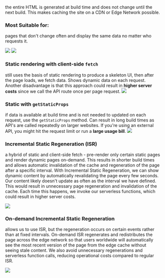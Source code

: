 the entire HTML is generated at build time and does not change until the next build.  This makes caching the site on a CDN or Edge Network possible.

### Most Suitable for: 
pages that don't change often and display the same data no matter who requests it.

<img src='https://res.cloudinary.com/ddxwdqwkr/image/upload/v1658990025/patterns.dev/img1.png' />
<img src='https://res.cloudinary.com/ddxwdqwkr/image/upload/v1658990025/patterns.dev/8.png' />

### Static rendering with client-side `fetch`
still uses the basis of static rendering to produce a skeleton UI, then after the page loads, we fetch data.  Shows dynamic data on each request.  Another disadvantage is that this approach could result in **higher server costs** since we call the API route once per page request.
<img src="https://res.cloudinary.com/ddxwdqwkr/image/upload/v1658990025/patterns.dev/13.png">

### Static with `getStaticProps`
if data is available at build time and is not needed to updated on each request, use the `getStaticProps` method.  Can result in long build times as API's are called repeatedly on larger websites.  If you're using an external API, you might hit the request limit or run a **large usage bill**.
<img src='https://res.cloudinary.com/ddxwdqwkr/image/upload/v1658990025/patterns.dev/17.png'/>

### Incremental Static Regeneration (ISR)
a hybrid of static and client-side fetch - pre-render only certain static pages and render dynamic pages on-demand.  This results in shorter build times and allows automatic invalidation of the cache and regeneration of the page after a specific interval.  With Incremental Static Regeneration, we can show dynamic content by automatically revalidating the page every few seconds.  Our content likely doesn't update as often as the interval we have defined. This would result in unnecessary page regeneration and invalidation of the cache. Each time this happens, we invoke our serverless functions, which could result in higher server costs.

<img src='https://res.cloudinary.com/ddxwdqwkr/image/upload/v1658990025/patterns.dev/23.png'/>


### On-demand Incremental Static Regeneration
allows us to use ISR, but the regeneration occurs on certain events rather than at fixed intervals.  On-demand ISR regenerates and redistributes the page across the edge network so that users worldwide will automatically see the most recent version of the page from the edge cache without seeing stale content. We also avoid unnecessary regenerations and serverless function calls, reducing operational costs compared to regular ISR.

<img src='https://res.cloudinary.com/ddxwdqwkr/image/upload/v1658990025/patterns.dev/26.png'/>


